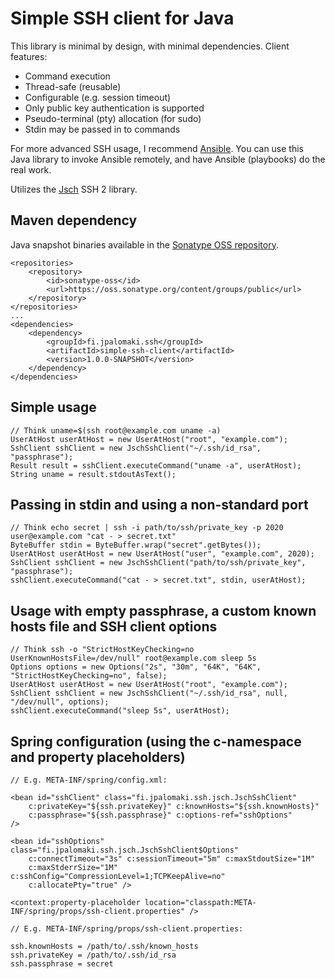 # Simple SSH client for Java

This library is minimal by design, with minimal dependencies. Client features:

 * Command execution
 * Thread-safe (reusable)
 * Configurable (e.g. session timeout)
 * Only public key authentication is supported
 * Pseudo-terminal (pty) allocation (for sudo)
 * Stdin may be passed in to commands

For more advanced SSH usage, I recommend [Ansible](https://github.com/ansible/ansible). You can
use this Java library to invoke Ansible remotely, and have Ansible (playbooks) do the real work.

Utilizes the [Jsch](http://www.jcraft.com/jsch) SSH 2 library.

## Maven dependency

Java snapshot binaries available in the [Sonatype OSS repository](https://oss.sonatype.org/content/groups/public).

    <repositories>
        <repository>
            <id>sonatype-oss</id>
            <url>https://oss.sonatype.org/content/groups/public</url>
        </repository>
    </repositories>
    ...
    <dependencies>
        <dependency>
            <groupId>fi.jpalomaki.ssh</groupId>
            <artifactId>simple-ssh-client</artifactId>
            <version>1.0.0-SNAPSHOT</version>
        </dependency>
    </dependencies>

## Simple usage

    // Think uname=$(ssh root@example.com uname -a)
    UserAtHost userAtHost = new UserAtHost("root", "example.com");
    SshClient sshClient = new JschSshClient("~/.ssh/id_rsa", "passphrase");
    Result result = sshClient.executeCommand("uname -a", userAtHost);
    String uname = result.stdoutAsText();

## Passing in stdin and using a non-standard port

    // Think echo secret | ssh -i path/to/ssh/private_key -p 2020 user@example.com "cat - > secret.txt"
    ByteBuffer stdin = ByteBuffer.wrap("secret".getBytes());
    UserAtHost userAtHost = new UserAtHost("user", "example.com", 2020);
    SshClient sshClient = new JschSshClient("path/to/ssh/private_key", "passphrase");
    sshClient.executeCommand("cat - > secret.txt", stdin, userAtHost);

## Usage with empty passphrase, a custom known hosts file and SSH client options

    // Think ssh -o "StrictHostKeyChecking=no UserKnownHostsFile=/dev/null" root@example.com sleep 5s
    Options options = new Options("2s", "30m", "64K", "64K", "StrictHostKeyChecking=no", false);
    UserAtHost userAtHost = new UserAtHost("root", "example.com");
    SshClient sshClient = new JschSshClient("~/.ssh/id_rsa", null, "/dev/null", options);
    sshClient.executeCommand("sleep 5s", userAtHost);

## Spring configuration (using the c-namespace and property placeholders)

    // E.g. META-INF/spring/config.xml:

    <bean id="sshClient" class="fi.jpalomaki.ssh.jsch.JschSshClient"
        c:privateKey="${ssh.privateKey}" c:knownHosts="${ssh.knownHosts}"
        c:passphrase="${ssh.passphrase}" c:options-ref="sshOptions"
    />
    
    <bean id="sshOptions" class="fi.jpalomaki.ssh.jsch.JschSshClient$Options"
        c:connectTimeout="3s" c:sessionTimeout="5m" c:maxStdoutSize="1M"
        c:maxStderrSize="1M" c:sshConfig="CompressionLevel=1;TCPKeepAlive=no"
        c:allocatePty="true" />
        
    <context:property-placeholder location="classpath:META-INF/spring/props/ssh-client.properties" />
    
    // E.g. META-INF/spring/props/ssh-client.properties:
    
    ssh.knownHosts = /path/to/.ssh/known_hosts
    ssh.privateKey = /path/to/.ssh/id_rsa
    ssh.passphrase = secret
